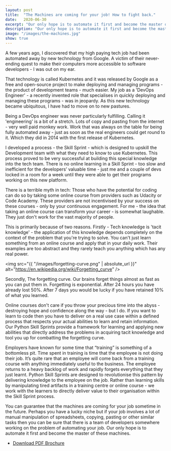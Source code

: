 ```yaml
---
layout: post
title:  "The Machines are coming for your job! How to fight back."
date:   2020-06-30
excerpt: "Our only hope is to automate it first and become the master of these machines."
description: "Our only hope is to automate it first and become the master of these machines."
image: "/images/the-machines.jpg"
show: true
---
```


A few years ago, I discovered that my high paying tech job had been automated away by new technology from Google. A victim of their never-ending quest to make their computers more accessible to software developers - I was out on my ear.

That technology is called Kubernetes and it was released by Google as a free and open-source project to make deploying and managing programs - the product of development teams - much easier. My job as a 'DevOps Engineer' - a recently invented role that specialises in quickly deploying and managing these programs - was in jeopardy. As this new technology became ubiquitous, I have had to move on to new pastures.

Being a DevOps engineer was never particularly fulfilling. Calling it 'engineering' is a bit of a stretch. Lots of copy and pasting from the internet - very well paid monkey work. Work that was always on the table for being fully automated away - just as soon as the real engineers could get round to it. Which they did in 2014 with the first release of Kubernetes.

I developed a process - the Skill Sprint - which is designed to upskill the Development team with what they need to know to use Kubernetes. This process proved to be very successful at building this special knowledge into the tech team. There is no online learning in a Skill Sprint - too slow and inefficient for the developers’ valuable time - just me and a couple of devs locked in a room for a week until they were able to get their programs working on this new platform.

There is a terrible myth in tech: Those who have the potential for coding can do so by taking some online course from providers such as Udacity or Code Academy. These providers are not incentivised by your success on these courses - only by your continuous engagement. For me - the idea that taking an online course can transform your career - is somewhat laughable. They just don't work for the vast majority of people.

This is primarily because of two reasons. Firstly - Tech knowledge is 'tacit knowledge' - the application of this knowledge depends completely on the context of the problem that you're trying to solve. You can't just learn something from an online course and apply that in your daily work. Their examples are too abstract and they rarely teach you anything which has any real power.

<span class="image left"><img src="{{ "/images/forgetting-curve.png" | absolute_url }}" alt="https://en.wikipedia.org/wiki/Forgetting_curve" /></span> 

Secondly, The forgetting curve. Our brains forget things almost as fast as you can put them in. Forgetting is exponential. After 24 hours you have already lost 50%. After 7 days you would be lucky if you have retained 10% of what you learned.

Online courses don't care if you throw your precious time into the abyss - destroying hope and confidence along the way - but I do. If you want to learn to code then you have to deliver on a real use case within a defined process that respects your actual abilities to learn and retain information. Our Python Skill Sprints provide a framework for learning and applying new abilities that directly address the problems in acquiring tacit knowledge and tool you up for combatting the forgetting curve.

Employers have known for some time that “training” is something of a bottomless pit. Time spent in training is time that the employee is not doing their job. It’s quite rare that an employee will come back from a training course with anything immediately useful to the business. The employee returns to a heavy backlog of work and rapidly forgets everything that they just learnt. Python Skill Sprints are designed to revolutionise this pattern by delivering knowledge to the employee on the job. Rather than learning skills by manipulating tired artifacts in a training centre or online course - we work with the learners to directly deliver value to their organisation within the Skill Sprint process.

You can guarantee that the machines are coming for your job sometime in the future. Perhaps you have a lucky niche but if your job involves a lot of manual manipulation of spreadsheets, copying, pasting or other similar tasks then you can be sure that there is a team of developers somewhere working on the problem of automating your job. Our only hope is to automate it first and become the master of these machines.

<ul class="actions fit">
	<li><a href="/assets/docs/Python_Skill_Sprint_brochure.pdf" download class="button fit">Download PDF Brochure</a></li>
</ul>

